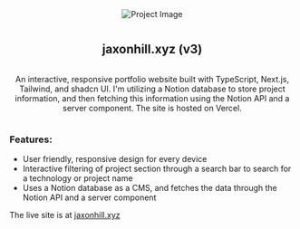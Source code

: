 <div style="display: flex; flex-direction: column; align-items: center; gap: 0.75rem" >
    <img src="https://jaxonhill.xyz/images/personal_website_v3.png" alt="Project Image"></img>
    <div style="display: flex; flex-direction: column; align-items: center;">
    <h2 style="font-weight: bold">jaxonhill.xyz (v3)</h2>
    <p style="text-align: center">An interactive, responsive portfolio website built with TypeScript, Next.js, Tailwind, and shadcn UI. I'm utilizing a Notion database to store project information, and then fetching this information using the Notion API and a server component. The site is hosted on Vercel.</p>
    </div>
</div>

### Features:
* User friendly, responsive design for every device
* Interactive filtering of project section through a search bar to search for a technology or project name
* Uses a Notion database as a CMS, and fetches the data through the Notion API and a server component

The live site is at [jaxonhill.xyz](https://jaxonhill.xyz/) 